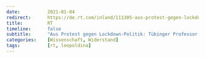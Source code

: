 ```yaml
---
date:          2021-01-04
redirect:      https://de.rt.com/inland/111305-aus-protest-gegen-lockdown-politik-tuebinger-professor-verlaesst-akademie-der-wissenschaften/
title:         RT
timeline:      false
subtitle:      "Aus Protest gegen Lockdown-Politik: Tübinger Professor verlässt Akademie der Wissenschaften"
categories:    [Wissenschaft, Widerstand]
tags:          [rt, leopoldina]
---
```

